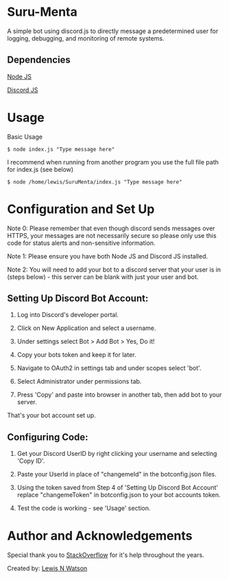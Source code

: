 # Suru-Menta
 A simple bot using discord.js to directly message a predetermined user for logging, debugging, and monitoring of remote systems.

## Dependencies
  [Node JS](https://nodejs.org/en/download/)

  [Discord JS](https://discord.js.org/)

# Usage
Basic Usage

```
$ node index.js "Type message here"
```

I recommend when running from another program you use the full file path for index.js (see below)

```
$ node /home/lewis/SuruMenta/index.js "Type message here"
```

# Configuration and Set Up
  Note 0: Please remember that even though discord sends messages over HTTPS, your messages are not necessarily secure so please only use this code for status alerts and non-sensitive information.

  Note 1: Please ensure you have both Node JS and Discord JS installed.

  Note 2: You will need to add your bot to a discord server that your user is in (steps below) - this server can be blank with just your user and bot.

## Setting Up Discord Bot Account:
  1. Log into Discord's developer portal.

  2. Click on New Application and select a username.

  3. Under settings select Bot > Add Bot > Yes, Do it!

  4. Copy your bots token and keep it for later.

  5. Navigate to OAuth2 in settings tab and under scopes select 'bot'.

  6. Select Administrator under permissions tab.

  7. Press 'Copy' and paste into browser in another tab, then add bot to your server.

  That's your bot account set up.

## Configuring Code:
  1. Get your Discord UserID by right clicking your username and selecting 'Copy ID'.

  2. Paste your UserId in place of "changemeId" in the botconfig.json files.

  3. Using the token saved from Step 4 of 'Setting Up Discord Bot Account' replace "changemeToken" in botconfig.json to your bot accounts token.

  4. Test the code is working - see 'Usage' section.


# Author and Acknowledgements

  Special thank you to [StackOverflow](https://stackoverflow.com/) for it's help throughout the years.

  Created by: [Lewis N Watson](https://github.com/lewiswatson55/)
